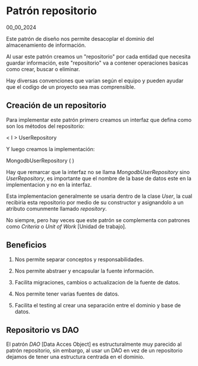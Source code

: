# Patrón repositorio
00_00_2024

Este patrón de diseño nos permite desacoplar el dominio del almacenamiento de información.

Al usar este patrón creamos un "repositorio" por cada entidad que necesita guardar información, este "repositorio" va a contener operaciones basicas como crear, buscar o eliminar.

Hay diversas convenciones que varian según el equipo y pueden ayudar que el codigo de un proyecto sea mas comprensible.

## Creación de un repositorio

Para implementar este patrón primero creamos un interfaz que defina como son los métodos del repositorio:

< I > UserRepository

Y luego creamos la implementación:

MongodbUserRepository ( )

Hay que remarcar que la interfaz no se llama *MongodbUserRepository* sino *UserRepository*, es importante que el nombre de la base de datos este en la implementacion y no en la interfaz.

Esta implementacion generalmente se usaria dentro de la clase *User*, la cual recibiria esta repositorio por medio de su constructor y asignandolo a un atributo comunmente llamado *repository*.

No siempre, pero hay veces que este patrón se complementa con patrones como *Criteria* o *Unit of Work* [Unidad de trabajo].

## Beneficios

1. Nos permite separar conceptos y responsabilidades.

2. Nos permite abstraer y encapsular la fuente información.

3. Facilita migraciones, cambios o actualizacion de la fuente de datos.

4. Nos permite tener varias fuentes de datos.

5. Facilita el testing al crear una separación entre el dominio y base de datos.

## Repositorio vs DAO

El patrón *DAO* [Data Acces Object] es estructuralmente muy parecido al patrón repositorio, sin embargo, al usar un DAO en vez de un repositorio dejamos de tener una estructura centrada en el dominio.
